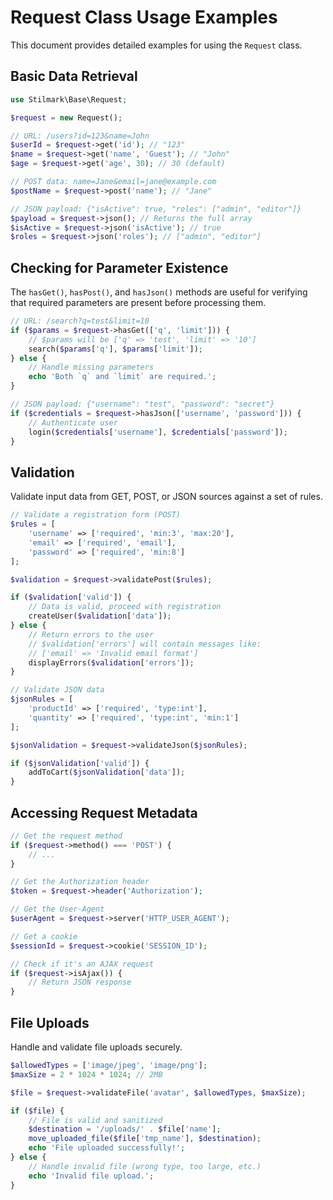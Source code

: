 # Request Class Usage Examples

This document provides detailed examples for using the `Request` class.

## Basic Data Retrieval

```php
use Stilmark\Base\Request;

$request = new Request();

// URL: /users?id=123&name=John
$userId = $request->get('id'); // "123"
$name = $request->get('name', 'Guest'); // "John"
$age = $request->get('age', 30); // 30 (default)

// POST data: name=Jane&email=jane@example.com
$postName = $request->post('name'); // "Jane"

// JSON payload: {"isActive": true, "roles": ["admin", "editor"]}
$payload = $request->json(); // Returns the full array
$isActive = $request->json('isActive'); // true
$roles = $request->json('roles'); // ["admin", "editor"]
```

## Checking for Parameter Existence

The `hasGet()`, `hasPost()`, and `hasJson()` methods are useful for verifying that required parameters are present before processing them.

```php
// URL: /search?q=test&limit=10
if ($params = $request->hasGet(['q', 'limit'])) {
    // $params will be ['q' => 'test', 'limit' => '10']
    search($params['q'], $params['limit']);
} else {
    // Handle missing parameters
    echo 'Both `q` and `limit` are required.';
}

// JSON payload: {"username": "test", "password": "secret"}
if ($credentials = $request->hasJson(['username', 'password'])) {
    // Authenticate user
    login($credentials['username'], $credentials['password']);
}
```

## Validation

Validate input data from GET, POST, or JSON sources against a set of rules.

```php
// Validate a registration form (POST)
$rules = [
    'username' => ['required', 'min:3', 'max:20'],
    'email' => ['required', 'email'],
    'password' => ['required', 'min:8']
];

$validation = $request->validatePost($rules);

if ($validation['valid']) {
    // Data is valid, proceed with registration
    createUser($validation['data']);
} else {
    // Return errors to the user
    // $validation['errors'] will contain messages like:
    // ['email' => 'Invalid email format']
    displayErrors($validation['errors']);
}

// Validate JSON data
$jsonRules = [
    'productId' => ['required', 'type:int'],
    'quantity' => ['required', 'type:int', 'min:1']
];

$jsonValidation = $request->validateJson($jsonRules);

if ($jsonValidation['valid']) {
    addToCart($jsonValidation['data']);
}
```

## Accessing Request Metadata

```php
// Get the request method
if ($request->method() === 'POST') {
    // ...
}

// Get the Authorization header
$token = $request->header('Authorization');

// Get the User-Agent
$userAgent = $request->server('HTTP_USER_AGENT');

// Get a cookie
$sessionId = $request->cookie('SESSION_ID');

// Check if it's an AJAX request
if ($request->isAjax()) {
    // Return JSON response
}
```

## File Uploads

Handle and validate file uploads securely.

```php
$allowedTypes = ['image/jpeg', 'image/png'];
$maxSize = 2 * 1024 * 1024; // 2MB

$file = $request->validateFile('avatar', $allowedTypes, $maxSize);

if ($file) {
    // File is valid and sanitized
    $destination = '/uploads/' . $file['name'];
    move_uploaded_file($file['tmp_name'], $destination);
    echo 'File uploaded successfully!';
} else {
    // Handle invalid file (wrong type, too large, etc.)
    echo 'Invalid file upload.';
}
```
